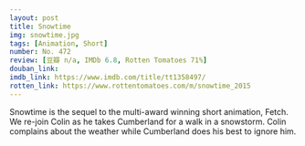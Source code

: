 ```yaml
---
layout: post 
title: Snowtime
img: snowtime.jpg
tags: [Animation, Short]
number: No. 472
review: [豆瓣 n/a, IMDb 6.8, Rotten Tomatoes 71%]
douban_link: 
imdb_link: https://www.imdb.com/title/tt1358497/
rotten_link: https://www.rottentomatoes.com/m/snowtime_2015
---
```


Snowtime is the sequel to the multi-award winning short animation, Fetch. We re-join Colin as he takes Cumberland for a walk in a snowstorm. Colin complains about the weather while Cumberland does his best to ignore him.